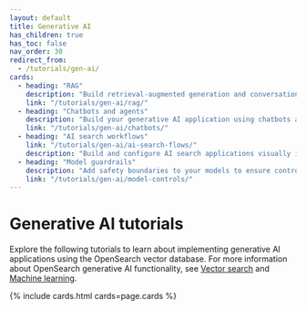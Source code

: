```yaml
---
layout: default
title: Generative AI
has_children: true
has_toc: false
nav_order: 30
redirect_from:
  - /tutorials/gen-ai/
cards:
  - heading: "RAG"
    description: "Build retrieval-augmented generation and conversational search applications"
    link: "/tutorials/gen-ai/rag/"
  - heading: "Chatbots and agents"
    description: "Build your generative AI application using chatbots and agents"
    link: "/tutorials/gen-ai/chatbots/"
  - heading: "AI search workflows"
    link: "/tutorials/gen-ai/ai-search-flows/"
    description: "Build and configure AI search applications visually in OpenSearch Dashboards"   
  - heading: "Model guardrails"
    description: "Add safety boundaries to your models to ensure controlled responses"
    link: "/tutorials/gen-ai/model-controls/"
---
```


# Generative AI tutorials

Explore the following tutorials to learn about implementing generative AI applications using the OpenSearch vector database. For more information about OpenSearch generative AI functionality, see [Vector search]({{site.url}}{{site.baseurl}}/vector-search/) and [Machine learning]({{site.url}}{{site.baseurl}}/ml-commons-plugin/).

{% include cards.html cards=page.cards %}
